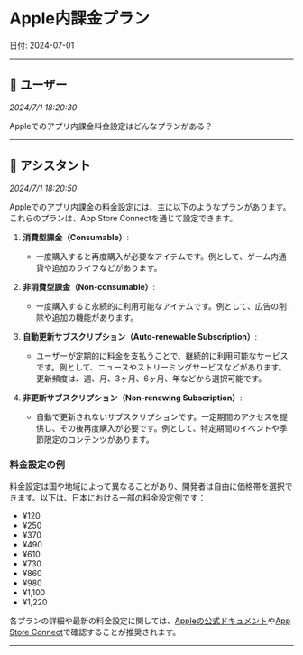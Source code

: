 # Apple内課金プラン

日付: 2024-07-01

---

## 👤 ユーザー
*2024/7/1 18:20:30*

Appleでのアプリ内課金料金設定はどんなプランがある？

---

## 🤖 アシスタント
*2024/7/1 18:20:50*

Appleでのアプリ内課金の料金設定には、主に以下のようなプランがあります。これらのプランは、App Store Connectを通じて設定できます。

1. **消費型課金（Consumable）**:
   - 一度購入すると再度購入が必要なアイテムです。例として、ゲーム内通貨や追加のライフなどがあります。

2. **非消費型課金（Non-consumable）**:
   - 一度購入すると永続的に利用可能なアイテムです。例として、広告の削除や追加の機能があります。

3. **自動更新サブスクリプション（Auto-renewable Subscription）**:
   - ユーザーが定期的に料金を支払うことで、継続的に利用可能なサービスです。例として、ニュースやストリーミングサービスなどがあります。更新頻度は、週、月、3ヶ月、6ヶ月、年などから選択可能です。

4. **非更新サブスクリプション（Non-renewing Subscription）**:
   - 自動で更新されないサブスクリプションです。一定期間のアクセスを提供し、その後再度購入が必要です。例として、特定期間のイベントや季節限定のコンテンツがあります。

### 料金設定の例
料金設定は国や地域によって異なることがあり、開発者は自由に価格帯を選択できます。以下は、日本における一部の料金設定例です：

- ¥120
- ¥250
- ¥370
- ¥490
- ¥610
- ¥730
- ¥860
- ¥980
- ¥1,100
- ¥1,220

各プランの詳細や最新の料金設定に関しては、[Appleの公式ドキュメント](https://developer.apple.com/jp/app-store/pricing/)や[App Store Connect](https://appstoreconnect.apple.com/)で確認することが推奨されます。

---
